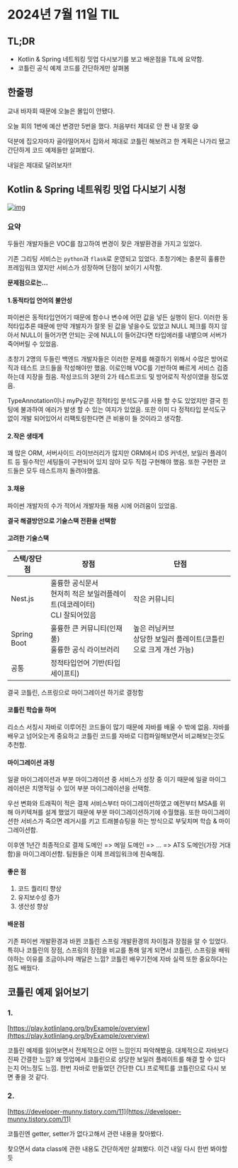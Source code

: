 # 2024년 7월 11일 TIL

## TL;DR

- Kotlin & Spring 네트워킹 밋업 다시보기를 보고 배운점을 TIL에 요약함.
- 코틀린 공식 예제 코드를 간단하게만 살펴봄

## 한줄평

교내 바자회 때문에 오늘은 몰입이 안됐다.

오늘 회의 1번에 예산 변경만 5번을 했다. 처음부터 제대로 안 짠 내 잘못 😪

덕분에 집오자마자 골아떨어져서 집와서 제대로 코틀린 해보려고 한 계획은 나가리 됐고 간단하게 코드 예제들만 살펴봤다.

내일은 제대로 달려보자!!

## Kotlin & Spring 네트워킹 밋업 다시보기 시청

[![img](https://cdn.inflearn.com/public/courses/330251/cover/4070c15c-d7f0-487b-a773-08622aacc817/330251-eng.jpg)](https://inf.run/Fa4i)

### 요약

두들린 개발자들은 VOC를 참고하여 변경이 잦은 개발환경을 가지고 있었다.

기존 그리팅 서비스는 `python`과 `flask`로 운영되고 있었다. 초창기에는 충분히 훌륭한 프레임워크 였지만 서비스가 성장하며 단점이 보이기 시작함.

**문제점으로는...**

#### 1.동적타입 언어의 불안성

파이썬은 동적타입언어기 때문에 함수나 변수에 어떤 값을 넣든 실행이 된다. 이러한 동적타입추론 때문에 만약 개발자가 잘못 된 값을 넣을수도 있었고 NULL 체크를 하지 않아서 NULL이 들어가면 안되는 곳에 NULL이 들어갔다면 타입에러를 내뱉으며 서버가 죽어버릴 수 있었음.

초창기 2명의 두들린 백엔드 개발자들은 이러한 문제를 해결하기 위해서 수많은 방어로직과 테스트 코드들을 작성해야만 했음. 이로인해 VOC를 기반하여 빠르게 서비스 검증하는데 지장을 줬음. 작성코드의 3분의 2가 테스트코드 및 방어로직 작성이였을 정도였음.

TypeAnnotation이나 myPy같은 정적타입 분석도구를 사용 할 수도 있었지만 결국 힌팅에 불과하여 에러가 발생 할 수 있는 여지가 있었음. 또한 이미 다 정적타입 분석도구 없이 개발 되어있어서 리팩토링한다면 큰 비용이 들 것이라고 생각함.

#### 2.작은 생태계

꽤 많은 ORM, 서버사이드 라이브러리가 많지만 ORM에서 IDS 커넥션, 보일러 플레이트 등 필수적인 세팅들이 구현되어 있지 않아 모두 직접 구현해야 했음. 또한 구현한 코드들은 모두 테스트까지 돌려야했음.

#### 3.채용

파이썬 개발자의 수가 적어서 개발자들 채용 시에 어려움이 있었음.

**결국 해결방안으로 기술스택 전환을 선택함**

#### 고려한 기술스택

| 스택/장단점 | 장점                                                                        | 단점                                                               |
| ----------- | --------------------------------------------------------------------------- | ------------------------------------------------------------------ |
| Nest.js     | 훌륭한 공식문서<br>현저히 적은 보일러플레이트(데코레이터)<br>CLI 잘되어있음 | 작은 커뮤니티                                                      |
| Spring Boot | 훌륭한 큰 커뮤니티(인재풀)<br>훌륭한 공식 라이브러리                        | 높은 러닝커브<br>상당한 보일러 플레이트(코틀린으로 크게 개선 가능) |
| 공통        | 정적타입언어 기반(타입 세이프티)                                            |

결국 코틀린, 스프링으로 마이그레이션 하기로 결정함

#### 코틀린 학습을 하며

리소스 서칭시 자바로 이루어진 코드들이 많기 때문에 자바를 배울 수 밖에 없음. 자바를 배우고 넘어오는게 중요하고 코틀린 코드를 자바로 디컴파일해보면서 비교해보는것도 추천함.

#### 마이그레이션 과정

일괄 마이그레이션과 부분 마이그레이션 중 서비스가 성장 중 이기 때문에 일괄 마이그레이션은 치명적일 수 있어 부분 마이그레이션을 선택함.

우선 변화와 트래픽이 적은 결제 서비스부터 마이그레이션하였고 예전부터 MSA를 위해 아키텍쳐를 설계 했었기 때문에 부분 마이그레이션하기에 수월했음. 또한 마이그레이션한 서비스가 죽으면 레거시를 키고 트래블슈팅을 하는 방식으로 부딫치며 학습 & 마이그레이션함.

이후엔 1년간 최종적으로 결제 도메인 => 메일 도메인 => ... => ATS 도메인(가장 거대함)을 마이그레이션함. 팀원들은 이제 프레임워크에 친숙해짐.

#### 좋은 점

1. 코드 퀄리티 향상
2. 유지보수성 증가
3. 생산성 향상

#### 배운점

기존 파이썬 개발환경과 바뀐 코틀린 스프링 개발환경의 차이점과 장점을 알 수 있었다. 특히나 코틀린의 장점, 스프링의 장점을 비교를 통해 알게 되면서 코틀린, 스프링을 배워야하는 이유를 조금이나마 깨달은 느낌? 코틀린 배우기전에 자바 실력 또한 중요하다는 점도 배웠다.

## 코틀린 예제 읽어보기

### 1.

[https://play.kotlinlang.org/byExample/overview](https://play.kotlinlang.org/byExample/overview)

코틀린 예제를 읽어보면서 전체적으로 어떤 느낌인지 파악해봤음. 대체적으로 자바보다 진짜 간결한 느낌? 왜 밋업에서 코틀린으로 상당한 보일러 플레이트를 해결 할 수 있다는지 어느정도 느낌. 한번 자바로 만들었던 간단한 CLI 프로젝트를 코틀린으로 다시 보면 좋을 것 같다.

### 2.

[https://developer-munny.tistory.com/11](https://developer-munny.tistory.com/11)

코틀린엔 getter, setter가 없다고해서 관련 내용을 찾아봤다.

찾으면서 data class에 관한 내용도 간단하게만 살펴봤다. 이건 내일 다시 한번 봐야할듯
